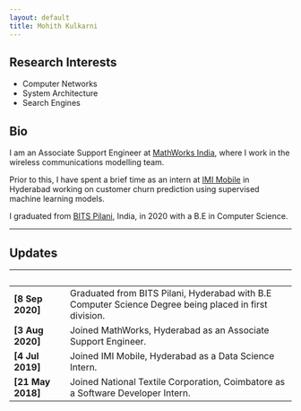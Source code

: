 ```yaml
---
layout: default
title: Mohith Kulkarni
---
```



## Research Interests
- Computer Networks
- System Architecture
- Search Engines

## Bio

I am an Associate Support Engineer at [MathWorks India](https://www.mathworks.com/), where I work in the wireless communications modelling team.
<!-- am jointly advised by  [Prof. C. V. Jawahar](http://faculty.iiit.ac.in/~jawahar/) and [Prof. Vinay P. Namboodiri](https://www.cse.iitk.ac.in/users/vinaypn/) at [Center for Visual Information Technology](http://cvit.iiit.ac.in/). My research is focused on neural machine translation for low resource languages using low compute resources. -->

Prior to this, I have spent a brief time as an intern at [IMI Mobile](https://imimobile.com) in Hyderabad working on customer churn prediction using supervised machine learning models.
<!-- problem of dynamic analysis of benign programs, under the supervision of [Dr. Sai Praveen Kadiyala](https://www.linkedin.com/in/kadiyala-sai-praveen-92131733/).  -->

<!--
Dummy Paragraph
-->

I graduated from [BITS Pilani](https://www.bits-pilani.ac.in), India, in 2020 with a B.E in Computer Science. 
<!-- During my undergraduate years I worked closely with [Prof. Bhanumurthy](https://www.bits-pilani.ac.in/hyderabad/bhanumurthy/Profile) and [Prof. Aruna Malapati](https://universe.bits-pilani.ac.in/hyderabad/arunamalapati/Profile) on projects related to Machine Learning and Natural Language Processing for Telugu. I also worked with [Prof. G Geethakumari](https://scholar.google.com/citations?user=IKddJZEAAAAJ&hl=en) on detecting RPL Attacks in Low Power and Lossy Networks (LLN). -->

***

## Updates

&nbsp;&nbsp;&nbsp;&nbsp;&nbsp;&nbsp;&nbsp;&nbsp;&nbsp;&nbsp;&nbsp;&nbsp;&nbsp;&nbsp;|&nbsp;
-----|-----
**\[8 Sep 2020\]** | Graduated from BITS Pilani, Hyderabad with B.E Computer Science Degree being placed in first division.
**\[3 Aug 2020\]** | Joined MathWorks, Hyderabad as an Associate Support Engineer.
**\[4 Jul 2019\]** | Joined IMI Mobile, Hyderabad as a Data Science Intern.
**\[21 May 2018\]** | Joined National Textile Corporation, Coimbatore as a Software Developer Intern.














<!---
## Typography

# This is a [**link**](http://google.com). Something *italics* and something **bold**.

Here is a table

Year | Award | Category
-----|-------|--------
2014 | Emmy  | Won Outstanding Lead Actor in a miniseries or a movie
2015 | BAFTA | Nominated for Best Leading Actor for Sherlock
2014 | Satellite | Won Best Actor miniseries or television film

Here is a horizontal rule

---

Here is a blockquote

> To a great mind, nothing is little

## References

* Foo Bar: Head of Department, Placeholder Names, Lorem
* John Doe: Associate Professor, Department of Computer Science, Ipsum
-->
